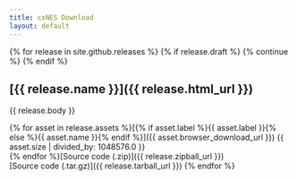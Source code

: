 ```yaml
---
title: cxNES Download
layout: default
---
```


{% for release in site.github.releases %}
 {% if release.draft %}
    {% continue %}
  {% endif %}
## [{{ release.name }}]({{ release.html_url }})  

  {{ release.body }}

{% for asset in release.assets %}[{% if asset.label %}{{ asset.label }}{% else %}{{ asset.name }}{% endif %}]({{ asset.browser_download_url }}) {{ asset.size | divided_by: 1048576.0 }}  
{% endfor %}[Source code (.zip)]({{ release.zipball_url }})  
[Source code (.tar.gz)]({{ release.tarball_url }})
{% endfor %}


